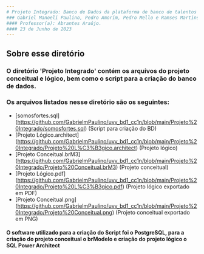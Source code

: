 ```yaml
---
# Projeto Integrado: Banco de Dados da plataforma de banco de talentos 'somosfortes' para a empresa Fortes Engenharia.
### Gabriel Manoeli Paulino, Pedro Amorim, Pedro Mello e Ramses Martins.                                      
#### Professor(a): Abrantes Araújo.
#### 23 de Junho de 2023
---
```

## Sobre esse diretório
### O diretório 'Projeto Integrado' contém os arquivos do projeto conceitual e lógico, bem como o script para a criação do banco de dados.

### Os arquivos listados nesse diretório são os seguintes:

- [somosfortes.sql] (https://github.com/GabrielmPaulino/uvv_bd1_cc1n/blob/main/Projeto%20Integrado/somosfortes.sql) (Script para criação do BD)
- [Projeto Lógico.architect] (https://github.com/GabrielmPaulino/uvv_bd1_cc1n/blob/main/Projeto%20Integrado/Projeto%20L%C3%B3gico.architect) (Projeto lógico)
- [Projeto Conceitual.brM3] (https://github.com/GabrielmPaulino/uvv_bd1_cc1n/blob/main/Projeto%20Integrado/Projeto%20Conceitual.brM3) (Projeto conceitual)
- [Projeto Lógico.pdf] (https://github.com/GabrielmPaulino/uvv_bd1_cc1n/blob/main/Projeto%20Integrado/Projeto%20L%C3%B3gico.pdf) (Projeto lógico exportado em PDF)
- [Projeto Conceitual.png] (https://github.com/GabrielmPaulino/uvv_bd1_cc1n/blob/main/Projeto%20Integrado/Projeto%20Conceitual.png) (Projeto conceitual exportado em PNG)

#### O software utilizado para a criação do Script foi o PostgreSQL, para a criação do projeto conceitual o brModelo e criação do projeto lógico o SQL Power Architect

